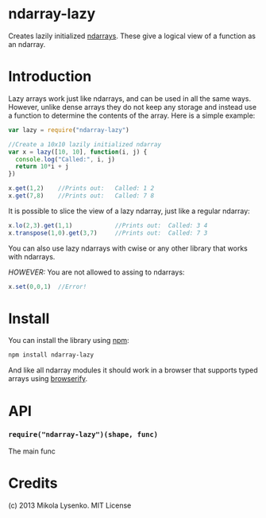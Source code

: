 ndarray-lazy
============
Creates lazily initialized [ndarrays](https://github.com/mikolalysenko/ndarray).  These give a logical view of a function as an ndarray.

Introduction
============
Lazy arrays work just like ndarrays, and can be used in all the same ways.  However, unlike dense arrays they do not keep any storage and instead use a function to determine the contents of the array.  Here is a simple example:

```javascript
var lazy = require("ndarray-lazy")

//Create a 10x10 lazily initialized ndarray
var x = lazy([10, 10], function(i, j) {
  console.log("Called:", i, j)
  return 10*i + j
})

x.get(1,2)    //Prints out:   Called: 1 2
x.get(7,8)    //Prints out:   Called: 7 8
```

It is possible to slice the view of a lazy ndarray, just like a regular ndarray:

```javascript
x.lo(2,3).get(1,1)            //Prints out:  Called: 3 4
x.transpose(1,0).get(3,7)     //Prints out:  Called: 7 3
```

You can also use lazy ndarrays with cwise or any other library that works with ndarrays.

*HOWEVER:*  You are not allowed to assing to ndarrays:

```javascript
x.set(0,0,1)  //Error!
```

# Install

You can install the library using [npm](http://npmjs.org):

```sh
npm install ndarray-lazy
```

And like all ndarray modules it should work in a browser that supports typed arrays using [browserify](https://github.com/substack/node-browserify).

# API

### `require("ndarray-lazy")(shape, func)`
The main func

# Credits
(c) 2013 Mikola Lysenko. MIT License
